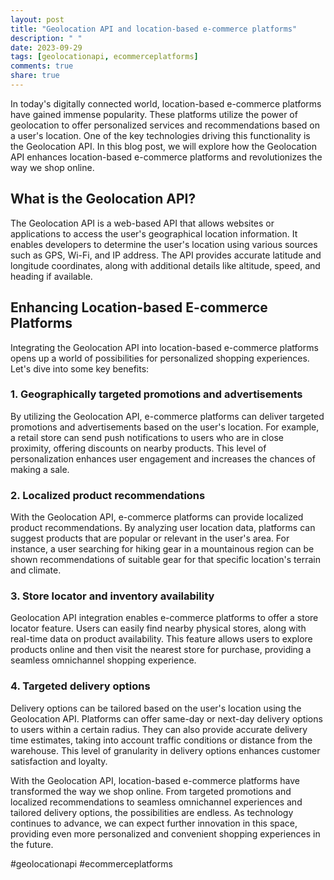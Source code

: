 ```yaml
---
layout: post
title: "Geolocation API and location-based e-commerce platforms"
description: " "
date: 2023-09-29
tags: [geolocationapi, ecommerceplatforms]
comments: true
share: true
---
```


In today's digitally connected world, location-based e-commerce platforms have gained immense popularity. These platforms utilize the power of geolocation to offer personalized services and recommendations based on a user's location. One of the key technologies driving this functionality is the Geolocation API. In this blog post, we will explore how the Geolocation API enhances location-based e-commerce platforms and revolutionizes the way we shop online.

## What is the Geolocation API?
The Geolocation API is a web-based API that allows websites or applications to access the user's geographical location information. It enables developers to determine the user's location using various sources such as GPS, Wi-Fi, and IP address. The API provides accurate latitude and longitude coordinates, along with additional details like altitude, speed, and heading if available.

## Enhancing Location-based E-commerce Platforms
Integrating the Geolocation API into location-based e-commerce platforms opens up a world of possibilities for personalized shopping experiences. Let's dive into some key benefits:

### 1. Geographically targeted promotions and advertisements
By utilizing the Geolocation API, e-commerce platforms can deliver targeted promotions and advertisements based on the user's location. For example, a retail store can send push notifications to users who are in close proximity, offering discounts on nearby products. This level of personalization enhances user engagement and increases the chances of making a sale.

### 2. Localized product recommendations
With the Geolocation API, e-commerce platforms can provide localized product recommendations. By analyzing user location data, platforms can suggest products that are popular or relevant in the user's area. For instance, a user searching for hiking gear in a mountainous region can be shown recommendations of suitable gear for that specific location's terrain and climate.

### 3. Store locator and inventory availability
Geolocation API integration enables e-commerce platforms to offer a store locator feature. Users can easily find nearby physical stores, along with real-time data on product availability. This feature allows users to explore products online and then visit the nearest store for purchase, providing a seamless omnichannel shopping experience.

### 4. Targeted delivery options
Delivery options can be tailored based on the user's location using the Geolocation API. Platforms can offer same-day or next-day delivery options to users within a certain radius. They can also provide accurate delivery time estimates, taking into account traffic conditions or distance from the warehouse. This level of granularity in delivery options enhances customer satisfaction and loyalty.

With the Geolocation API, location-based e-commerce platforms have transformed the way we shop online. From targeted promotions and localized recommendations to seamless omnichannel experiences and tailored delivery options, the possibilities are endless. As technology continues to advance, we can expect further innovation in this space, providing even more personalized and convenient shopping experiences in the future.

#geolocationapi #ecommerceplatforms